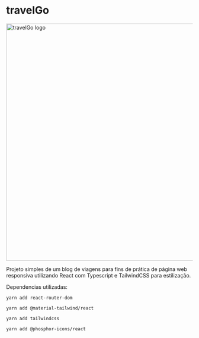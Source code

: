 # travelGo

<img width="640" alt="travelGo logo" src="https://github.com/user-attachments/assets/3a802d75-f87a-47e3-ade8-a2361b42804c">

Projeto simples de um blog de viagens para fins de prática de página web responsiva utilizando React com Typescript e TailwindCSS para estilização.


Dependencias utilizadas: 

```yarn add react-router-dom```

```yarn add @material-tailwind/react```

```yarn add tailwindcss```

```yarn add @phosphor-icons/react```










